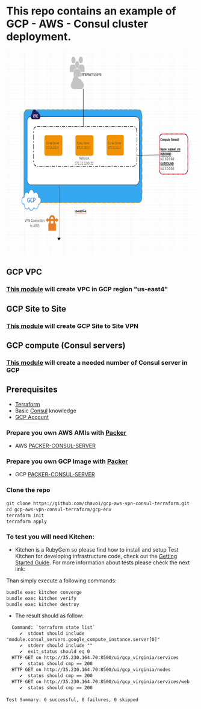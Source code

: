 # This repo contains an example of GCP - AWS - Consul cluster deployment.

<img src="screenshot/gcp.png" width="784" height="544" />

## GCP VPC

### [This module](https://github.com/chavo1/gcp-vpc) will create VPC in GCP region "us-east4"

## GCP Site to Site

### [This module](https://github.com/chavo1/gcp-aws-vpn) will create GCP Site to Site VPN

## GCP compute (Consul servers)

### [This module](https://github.com/chavo1/gcp-consul) will create a needed number of Consul server in GCP

## Prerequisites

- [Terraform](https://www.terraform.io/downloads.html)
- Basic [Consul](https://www.consul.io/) knowledge
- [GCP Account](https://aws.amazon.com/account/)

### Prepare you own AWS AMIs with [Packer](https://www.packer.io/)
- AWS [PACKER-CONSUL-SERVER](https://github.com/chavo1/packer-consul-server)

### Prepare you own GCP Image with [Packer](https://www.packer.io/)
- GCP [PACKER-CONSUL-SERVER](https://github.com/chavo1/packer-consul-server-gcp)

### Clone the repo
```
git clone https://github.com/chavo1/gcp-aws-vpn-consul-terraform.git
cd gcp-aws-vpn-consul-terraform/gcp-env
terraform init
terraform apply
```
### To test you will need Kitchen:

- Kitchen is a RubyGem so please find how to install and setup Test Kitchen for developing infrastructure code, check out the [Getting Started Guide](http://kitchen.ci/docs/getting-started/).
For more information about tests please check the next link:

Than simply execute a following commands:

```
bundle exec kitchen converge
bundle exec kitchen verify
bundle exec kitchen destroy
```
- The result should as follow:
```
  Command: `terraform state list`
     ✔  stdout should include "module.consul_servers.google_compute_instance.server[0]"
     ✔  stderr should include ""
     ✔  exit_status should eq 0
  HTTP GET on http://35.230.164.70:8500/ui/gcp_virginia/services
     ✔  status should cmp == 200
  HTTP GET on http://35.230.164.70:8500/ui/gcp_virginia/nodes
     ✔  status should cmp == 200
  HTTP GET on http://35.230.164.70:8500/ui/gcp_virginia/services/web
     ✔  status should cmp == 200

Test Summary: 6 successful, 0 failures, 0 skipped
```
